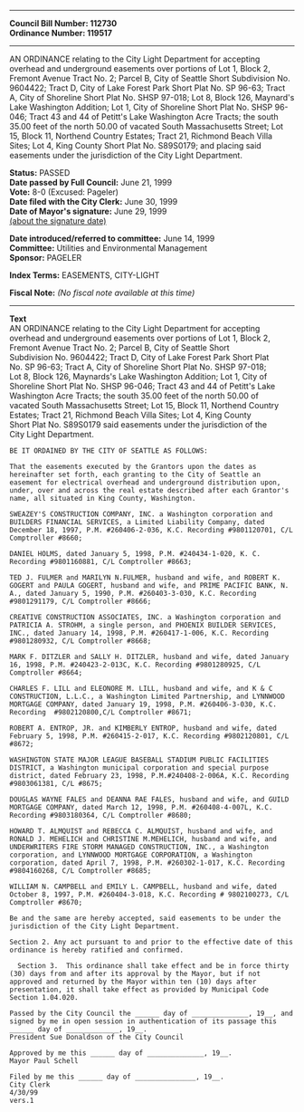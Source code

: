 * * * * *  
  
**Council Bill Number: [](#h0)[](#h2)112730**   
**Ordinance Number: 119517**  
  
* * * * *  
  
AN ORDINANCE relating to the City Light Department for accepting overhead and underground easements over portions of Lot 1, Block 2, Fremont Avenue Tract No. 2; Parcel B, City of Seattle Short Subdivision No. 9604422; Tract D, City of Lake Forest Park Short Plat No. SP 96-63; Tract A, City of Shoreline Short Plat No. SHSP 97-018; Lot 8, Block 126, Maynard's Lake Washington Addition; Lot 1, City of Shoreline Short Plat No. SHSP 96-046; Tract 43 and 44 of Petitt's Lake Washington Acre Tracts; the south 35.00 feet of the north 50.00 of vacated South Massachusetts Street; Lot 15, Block 11, Northend Country Estates; Tract 21, Richmond Beach Villa Sites; Lot 4, King County Short Plat No. S89S0179; and placing said easements under the jurisdiction of the City Light Department.  
  
**Status:** PASSED   
**Date passed by Full Council:** June 21, 1999   
**Vote:** 8-0 (Excused: Pageler)   
**Date filed with the City Clerk:** June 30, 1999   
**Date of Mayor's signature:** June 29, 1999   
[(about the signature date)](/~public/approvaldate.htm)   
  
  
**Date introduced/referred to committee:** June 14, 1999   
**Committee:** Utilities and Environmental Management   
**Sponsor:** PAGELER   
  
**Index Terms:** EASEMENTS, CITY-LIGHT  
  
**Fiscal Note:** *(No fiscal note available at this time)*  
  
* * * * *  
  
**Text**  
    AN ORDINANCE relating to the City Light Department for accepting  
    overhead and underground easements over portions of Lot 1, Block 2,  
    Fremont Avenue Tract No. 2; Parcel B, City of Seattle Short  
    Subdivision No. 9604422; Tract D, City of Lake Forest Park Short Plat  
    No. SP 96-63; Tract A, City of Shoreline Short Plat No. SHSP 97-018;  
    Lot 8, Block 126, Maynards's Lake Washington Addition; Lot 1, City of  
    Shoreline Short Plat No. SHSP 96-046; Tract 43 and 44 of Petitt's Lake  
    Washington Acre Tracts; the south 35.00 feet of the north 50.00 of  
    vacated South Massachusetts Street; Lot 15, Block 11, Northend Country  
    Estates; Tract 21, Richmond Beach Villa Sites; Lot 4, King County  
    Short Plat No. S89S0179 said easements under the jurisdiction of the  
    City Light Department.  
  
    BE IT ORDAINED BY THE CITY OF SEATTLE AS FOLLOWS:  
  
    That the easements executed by the Grantors upon the dates as  
    hereinafter set forth, each granting to the City of Seattle an  
    easement for electrical overhead and underground distribution upon,  
    under, over and across the real estate described after each Grantor's  
    name, all situated in King County, Washington.  
  
    SWEAZEY'S CONSTRUCTION COMPANY, INC. a Washington corporation and  
    BUILDERS FINANCIAL SERVICES, a Limited Liability Company, dated  
    December 18, 1997, P.M. #260406-2-036, K.C. Recording #9801120701, C/L  
    Comptroller #8660;  
  
    DANIEL HOLMS, dated January 5, 1998, P.M. #240434-1-020, K. C.  
    Recording #9801160881, C/L Comptroller #8663;  
  
    TED J. FULMER and MARILYN N.FULMER, husband and wife, and ROBERT K.  
    GOGERT and PAULA GOGERT, husband and wife, and PRIME PACIFIC BANK, N.  
    A., dated January 5, 1990, P.M. #260403-3-030, K.C. Recording  
    #9801291179, C/L Comptroller #8666;  
  
    CREATIVE CONSTRUCTION ASSOCIATES, INC. a Washington corporation and  
    PATRICIA A. STROHM, a single person, and PHOENIX BUILDER SERVICES,  
    INC., dated January 14, 1998, P.M. #260417-1-006, K.C. Recording  
    #9801280932, C/L Comptroller #8668;  
  
    MARK F. DITZLER and SALLY H. DITZLER, husband and wife, dated January  
    16, 1998, P.M. #240423-2-013C, K.C. Recording #9801280925, C/L  
    Comptroller #8664;  
  
    CHARLES F. LILL and ELEONORE M. LILL, husband and wife, and K & C  
    CONSTRUCTION, L.L.C., a Washington Limited Partnership, and LYNNWOOD  
    MORTGAGE COMPANY, dated January 19, 1998, P.M. #260406-3-030, K.C.  
    Recording  #9802120800,C/L Comptroller #8671;  
  
    ROBERT A. ENTROP, JR. and KIMBERLY ENTROP, husband and wife, dated  
    February 5, 1998, P.M. #260415-2-017, K.C. Recording #9802120801, C/L  
    #8672;  
  
    WASHINGTON STATE MAJOR LEAGUE BASEBALL STADIUM PUBLIC FACILITIES  
    DISTRICT, a Washington municipal corporation and special purpose  
    district, dated February 23, 1998, P.M.#240408-2-006A, K.C. Recording  
    #9803061381, C/L #8675;  
  
    DOUGLAS WAYNE FALES and DEANNA RAE FALES, husband and wife, and GUILD  
    MORTGAGE COMPANY, dated March 12, 1998, P.M. #260408-4-007L, K.C.  
    Recording #9803180364, C/L Comptroller #8680;  
  
    HOWARD T. ALMQUIST and REBECCA C. ALMQUIST, husband and wife, and  
    RONALD J. MEHELICH and CHRISTINE M.MEHELICH, husband and wife, and  
    UNDERWRITERS FIRE STORM MANAGED CONSTRUCTION, INC., a Washington  
    corporation, and LYNNWOOD MORTGAGE CORPORATION, a Washington  
    corporation, dated April 7, 1998, P.M. #260302-1-017, K.C. Recording  
    #9804160268, C/L Comptroller #8685;  
  
    WILLIAM N. CAMPBELL and EMILY L. CAMPBELL, husband and wife, dated  
    October 8, 1997, P.M. #260404-3-018, K.C. Recording # 9802100273, C/L  
    Comptroller #8670;  
  
    Be and the same are hereby accepted, said easements to be under the  
    jurisdiction of the City Light Department.  
  
    Section 2. Any act pursuant to and prior to the effective date of this  
    ordinance is hereby ratified and confirmed.  
  
      Section 3.  This ordinance shall take effect and be in force thirty  
    (30) days from and after its approval by the Mayor, but if not  
    approved and returned by the Mayor within ten (10) days after  
    presentation, it shall take effect as provided by Municipal Code  
    Section 1.04.020.  
  
    Passed by the City Council the ______ day of ______________, 19__, and  
    signed by me in open session in authentication of its passage this  
    ______ day of _____________, 19__.  
    President Sue Donaldson of the City Council  
  
    Approved by me this ______ day of ______________, 19__.  
    Mayor Paul Schell  
  
    Filed by me this ______ day of _______________, 19__.  
    City Clerk  
    4/30/99  
    vers.1  
